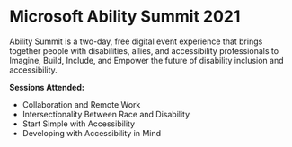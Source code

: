 # Microsoft Ability Summit 2021

Ability Summit is a two-day, free digital event experience that brings together people with disabilities, allies, and accessibility professionals to Imagine, Build, Include, and Empower the future of disability inclusion and accessibility.

**Sessions Attended:**
- Collaboration and Remote Work
- Intersectionality Between Race and Disability
- Start Simple with Accessibility
- Developing with Accessibility in Mind